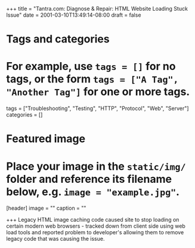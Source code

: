 +++
title = "Tantra.com: Diagnose & Repair: HTML Website Loading Stuck Issue"
date = 2001-03-10T13:49:14-08:00
draft = false

# Tags and categories
# For example, use `tags = []` for no tags, or the form `tags = ["A Tag", "Another Tag"]` for one or more tags.
tags = ["Troubleshooting", "Testing", "HTTP", "Protocol", "Web", "Server"]
categories = []

# Featured image
# Place your image in the `static/img/` folder and reference its filename below, e.g. `image = "example.jpg"`.
[header]
image = ""
caption = ""

+++
Legacy HTML image caching code caused site to stop loading on certain modern web browsers - tracked down from client side using web load tools and reported problem to developer's allowing them to remove legacy code that was causing the issue.
